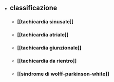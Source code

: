 - ## classificazione
	- ### [[tachicardia sinusale]]
	- ### [[tachicardia atriale]]
	- ### [[tachicardia giunzionale]]
	- ### [[tachicardia da rientro]]
	- ### [[sindrome di wolff-parkinson-white]]